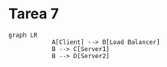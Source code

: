 # Tarea 7

```mermaid
graph LR
            A[Client] --> B[Load Balancer]
            B --> C[Server1]
            B --> D[Server2]
